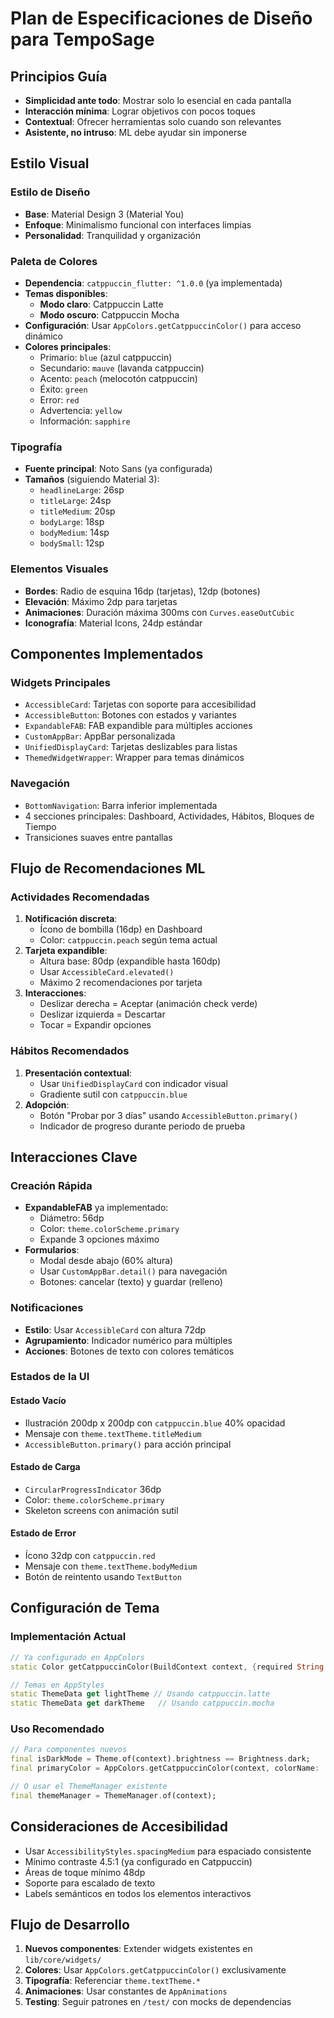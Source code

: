 # Plan de Especificaciones de Diseño para TempoSage

## Principios Guía
- **Simplicidad ante todo**: Mostrar solo lo esencial en cada pantalla
- **Interacción mínima**: Lograr objetivos con pocos toques
- **Contextual**: Ofrecer herramientas solo cuando son relevantes
- **Asistente, no intruso**: ML debe ayudar sin imponerse

## Estilo Visual

### Estilo de Diseño
- **Base**: Material Design 3 (Material You)
- **Enfoque**: Minimalismo funcional con interfaces limpias
- **Personalidad**: Tranquilidad y organización

### Paleta de Colores
- **Dependencia**: `catppuccin_flutter: ^1.0.0` (ya implementada)
- **Temas disponibles**:
  - **Modo claro**: Catppuccin Latte
  - **Modo oscuro**: Catppuccin Mocha  
- **Configuración**: Usar `AppColors.getCatppuccinColor()` para acceso dinámico
- **Colores principales**:
  - Primario: `blue` (azul catppuccin)
  - Secundario: `mauve` (lavanda catppuccin)
  - Acento: `peach` (melocotón catppuccin)
  - Éxito: `green`
  - Error: `red`
  - Advertencia: `yellow`
  - Información: `sapphire`

### Tipografía
- **Fuente principal**: Noto Sans (ya configurada)
- **Tamaños** (siguiendo Material 3):
  - `headlineLarge`: 26sp
  - `titleLarge`: 24sp
  - `titleMedium`: 20sp
  - `bodyLarge`: 18sp
  - `bodyMedium`: 14sp
  - `bodySmall`: 12sp

### Elementos Visuales
- **Bordes**: Radio de esquina 16dp (tarjetas), 12dp (botones)
- **Elevación**: Máximo 2dp para tarjetas
- **Animaciones**: Duración máxima 300ms con `Curves.easeOutCubic`
- **Iconografía**: Material Icons, 24dp estándar

## Componentes Implementados

### Widgets Principales
- `AccessibleCard`: Tarjetas con soporte para accesibilidad
- `AccessibleButton`: Botones con estados y variantes
- `ExpandableFAB`: FAB expandible para múltiples acciones
- `CustomAppBar`: AppBar personalizada
- `UnifiedDisplayCard`: Tarjetas deslizables para listas
- `ThemedWidgetWrapper`: Wrapper para temas dinámicos

### Navegación
- `BottomNavigation`: Barra inferior implementada
- 4 secciones principales: Dashboard, Actividades, Hábitos, Bloques de Tiempo
- Transiciones suaves entre pantallas

## Flujo de Recomendaciones ML

### Actividades Recomendadas
1. **Notificación discreta**: 
   - Ícono de bombilla (16dp) en Dashboard
   - Color: `catppuccin.peach` según tema actual
2. **Tarjeta expandible**:
   - Altura base: 80dp (expandible hasta 160dp)
   - Usar `AccessibleCard.elevated()`
   - Máximo 2 recomendaciones por tarjeta
3. **Interacciones**:
   - Deslizar derecha = Aceptar (animación check verde)
   - Deslizar izquierda = Descartar
   - Tocar = Expandir opciones

### Hábitos Recomendados
1. **Presentación contextual**:
   - Usar `UnifiedDisplayCard` con indicador visual
   - Gradiente sutil con `catppuccin.blue`
2. **Adopción**:
   - Botón "Probar por 3 días" usando `AccessibleButton.primary()`
   - Indicador de progreso durante periodo de prueba

## Interacciones Clave

### Creación Rápida
- **ExpandableFAB** ya implementado:
  - Diámetro: 56dp
  - Color: `theme.colorScheme.primary`
  - Expande 3 opciones máximo
- **Formularios**:
  - Modal desde abajo (60% altura)
  - Usar `CustomAppBar.detail()` para navegación
  - Botones: cancelar (texto) y guardar (relleno)

### Notificaciones
- **Estilo**: Usar `AccessibleCard` con altura 72dp
- **Agrupamiento**: Indicador numérico para múltiples
- **Acciones**: Botones de texto con colores temáticos

### Estados de la UI

#### Estado Vacío
- Ilustración 200dp x 200dp con `catppuccin.blue` 40% opacidad
- Mensaje con `theme.textTheme.titleMedium`
- `AccessibleButton.primary()` para acción principal

#### Estado de Carga
- `CircularProgressIndicator` 36dp
- Color: `theme.colorScheme.primary`
- Skeleton screens con animación sutil

#### Estado de Error
- Ícono 32dp con `catppuccin.red`
- Mensaje con `theme.textTheme.bodyMedium`
- Botón de reintento usando `TextButton`

## Configuración de Tema

### Implementación Actual
```dart
// Ya configurado en AppColors
static Color getCatppuccinColor(BuildContext context, {required String colorName})

// Temas en AppStyles
static ThemeData get lightTheme // Usando catppuccin.latte
static ThemeData get darkTheme   // Usando catppuccin.mocha
```

### Uso Recomendado
```dart
// Para componentes nuevos
final isDarkMode = Theme.of(context).brightness == Brightness.dark;
final primaryColor = AppColors.getCatppuccinColor(context, colorName: 'blue');

// O usar el ThemeManager existente
final themeManager = ThemeManager.of(context);
```

## Consideraciones de Accesibilidad

- Usar `AccessibilityStyles.spacingMedium` para espaciado consistente
- Mínimo contraste 4.5:1 (ya configurado en Catppuccin)
- Áreas de toque mínimo 48dp
- Soporte para escalado de texto
- Labels semánticos en todos los elementos interactivos

## Flujo de Desarrollo

1. **Nuevos componentes**: Extender widgets existentes en `lib/core/widgets/`
2. **Colores**: Usar `AppColors.getCatppuccinColor()` exclusivamente
3. **Tipografía**: Referenciar `theme.textTheme.*`
4. **Animaciones**: Usar constantes de `AppAnimations`
5. **Testing**: Seguir patrones en `/test/` con mocks de dependencias